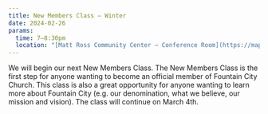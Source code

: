 ```yaml
---
title: New Members Class — Winter
date: 2024-02-26
params:
  time: 7–8:30pm
  location: "[Matt Ross Community Center — Conference Room](https://maps.app.goo.gl/dcMQEWTgLi7N2AN5A)"
---
```


We will begin our next New Members Class. The New Members Class is the first step for anyone wanting to become an official member of Fountain City Church. This class is also a great opportunity for anyone wanting to learn more about Fountain City (e.g. our denomination, what we believe, our mission and vision). The class will continue on March 4th.
